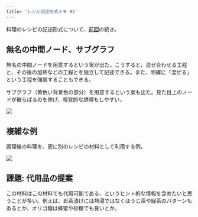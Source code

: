 ```yaml
---
title: 'レシピ記述形式メモ #2'
---
```

料理のレシピの記述形式について、[前回](https://r7kamura.com/articles/2022-05-13-mermaid-recipe-memo)の続き。

無名の中間ノード、サブグラフ
--------------

無名の中間ノードを用意するという案が出た。こうすると、混ぜ合わせる工程と、その後の加熱などの工程とを独立して記述できる。また、明確に「混ぜる」という工程を強調することもできる。

サブグラフ（黄色い背景色の部分）を用意するという案も出た。見た目上のノードが散らばるのを防げ、視覚的な誘導もしやすい。

![](https://lh5.googleusercontent.com/kkyEvKTw2ubUaEcK5g8KdQVYPNulyaaeIfpv9gVasps_QCye1O4l_Ccqu5vu6oWhcIhBSi7aEru5_6NqDEMhACueEx3yoCdpUh0-_FVsk8buSGL3QtMR9-42oN0wUp2Hrkzrty-ENTcAf9mvwg)

複雑な例
----

調理後の料理を、更に別のレシピの材料として利用する例。

![](https://lh5.googleusercontent.com/QUrSBMy_seXj9Sq3QjUjTLV_sqdxY5p2YFF067Q8LhmfZpGXnHJkhavMymaCwsZ9FZnt_UwFOCLVdpte5vjQhBO7ArMQTGK_I0rmtQiCrfiARRbm5qAGxOHY0bJYGdGEuRA5KEsYN-ztZv91aQ)

課題: 代用品の提案
----------

この材料はこの材料でも代用可能である、というヒント的な情報を含めたいと思うことが多い。例えば、お茶漬けには熱湯ではなくほうじ茶や緑茶のパターンもあるとか、オリゴ糖は蜂蜜や砂糖でも良いとか。
